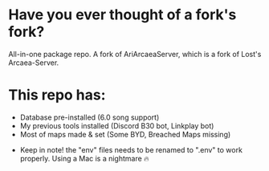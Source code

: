 # Have you ever thought of a fork's fork?
All-in-one package repo. A fork of AriArcaeaServer, which is a fork of Lost's Arcaea-Server.
 
# This repo has:
- Database pre-installed (6.0 song support)
- My previous tools installed (Discord B30 bot, Linkplay bot)
- Most of maps made & set (Some BYD, Breached Maps missing)

+ Keep in note! the "env" files needs to be renamed to ".env" to work properly. Using a Mac is a nightmare 🔥
